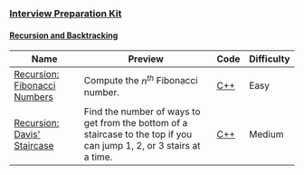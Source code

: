 
### [Interview Preparation Kit](https://www.hackerrank.com/interview/interview-preparation-kit)


#### [Recursion and Backtracking](https://www.hackerrank.com/interview/interview-preparation-kit/recursion-backtracking/challenges)

Name | Preview | Code | Difficulty
---- | ------- | ---- | ----------
[Recursion: Fibonacci Numbers](https://www.hackerrank.com/challenges/ctci-fibonacci-numbers/problem?h_l=playlist&slugs%5B%5D=interview&slugs%5B%5D=interview-preparation-kit&slugs%5B%5D=recursion-backtracking)|Compute the $n^{th}$ Fibonacci number.|[C++](../../tutorials/cracking-the-coding-interview/ctci-fibonacci-numbers.cpp)|Easy
[Recursion: Davis' Staircase](https://www.hackerrank.com/challenges/ctci-recursive-staircase/problem?h_l=playlist&slugs%5B%5D=interview&slugs%5B%5D=interview-preparation-kit&slugs%5B%5D=recursion-backtracking)|Find the number of ways to get from the bottom of a staircase to the top if you can jump 1, 2, or 3 stairs at a time.|[C++](../../tutorials/cracking-the-coding-interview/ctci-recursive-staircase.cpp)|Medium

